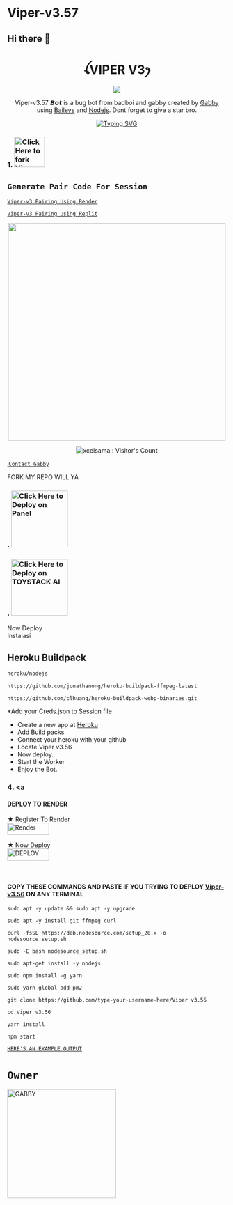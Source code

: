 # Viper-v3.57
   ## Hi there 👋

<h1 align="center">ꪶVIPER V3ꫂ<br></h1>
<p align="center">
<img src="https://i.imgur.com/A8LuCoD.jpeg" />
</p>

<p align="center">
Viper-v3.57 𝘽𝙤𝙩 is a bug bot from badboi and gabby created by <a href="king Badboi 👑" target="_blank">Gabby</a> using <a href="https://github.com/adiwajshing/Baileys" target="_blank">Baileys</a> and <a href="https://github.com/nodejs" target="_blank">Nodejs</a>. Dont forget to give a star bro.
</p>
<p align="center">
  <a href="https://git.io/typing-svg"><img src="https://readme-typing-svg.demolab.com?font=EB+Garamond&weight=800&size=28&duration=4000&pause=1000&random=false&width=435&lines=+_____Viper+v3_____;WHATSAPP+CRASH+x+BUG+BOT;DEVELOPED+BY+BAD+BOI;REALESE+DATE+14%2F7%2F2024." alt="Typing SVG" /></a>
</p>

### 1. <a href="https://github.com/RAGNAROK-BOY/Viper-v3.57/fork"><img src="https://img.shields.io/badge/FORK-Red" alt="Click Here to fork Viper-v3" width="70"></a>
## `Generate Pair Code For Session`
 
[`Viper-v3 Pairing Using Render`](https://gabby-session-cred.onrender.com)

[`Viper-v3 Pairing using Replit`](https://replit.com/@belugadev53/Viper-v357?s=app)
<p align="center">
   
   <a href="https://github.com/RAGNAROK-BOY">
    <img src="https://i.imgur.com/9f8ucRW.jpeg" width="500">
     
</a>
 <p align="center"><img src="https://profile-counter.glitch.me/{RAGNAROK-BOY}/count.svg" alt="xcelsama:: Visitor's Count" /></p>



[`ℹ️Contact Gabby`](https://wa.me/233276895312)

FORK MY REPO WILL YA

### . <a href="https://pylexnodes.net"><img src="https://img.shields.io/badge/DEPLOY ON PANEL-black" alt="Click Here to Deploy on Panel" width="130"></a>

### . <a href="https://dashboard.toystack.ai/login"><img src="https://img.shields.io/badge/DEPLOY ON TOYSTACK AI -black" alt="Click Here to Deploy on TOYSTACK AI" width="130"></a>

Now Deploy
    <br>
Instalasi
## Heroku Buildpack
```bash
heroku/nodejs
```
```
https://github.com/jonathanong/heroku-buildpack-ffmpeg-latest
```
```
https://github.com/clhuang/heroku-buildpack-webp-binaries.git
```

*Add your Creds.json to Session file
* Create a new app at [Heroku](https://id.heroku.com/login)
* Add Build packs
* Connect your heroku with your github
* Locate Viper v3.56
* Now deploy.
* Start the Worker
* Enjoy the Bot.
  
### 4. <a 
#### DEPLOY TO RENDER

 ★ Register To Render 
    <br>
<a href='https://dashboard.render.com/register' target="_blank"><img alt='Render' src='https://img.shields.io/badge/CREATE-h?color=black&style=for-the-badge&logo=render' width="96.35" height="28"/></a></p>

★ Now Deploy
    <br>
<a href='https://dashboard.render.com/select-repo?type=web' target="_blank"><img alt='DEPLOY' src='https://img.shields.io/badge/DEPLOY -h?color=black&style=for-the-badge&logo=render' width="96.35" height="28"/></a></p>

</br>

#### COPY THESE COMMANDS AND PASTE IF YOU TRYING TO DEPLOY [Viper-v3.56](https://github.com/RAGNAROK-BOY/Viper-v3.57) ON ANY TERMINAL
```
sudo apt -y update && sudo apt -y upgrade
```
```
sudo apt -y install git ffmpeg curl
```
```
curl -fsSL https://deb.nodesource.com/setup_20.x -o nodesource_setup.sh
```
```
sudo -E bash nodesource_setup.sh
```
```
sudo apt-get install -y nodejs
```
```
sudo npm install -g yarn
```
```
sudo yarn global add pm2
```
```
git clone https://github.com/type-your-username-here/Viper v3.56
```
```
cd Viper v3.56
```
```
yarn install
```
```
npm start
```
 

[`HERE'S AN EXAMPLE OUTPUT`](https://wasi-session-test-2d5de70f8522.herokuapp.com)
# `Owner`

 <a href="https://github.com/RAGNAROK-BOY"><img src="https://github.com/RAGNAROK-BOY.png" width="250" height="250" alt=" GABBY"/></a>


